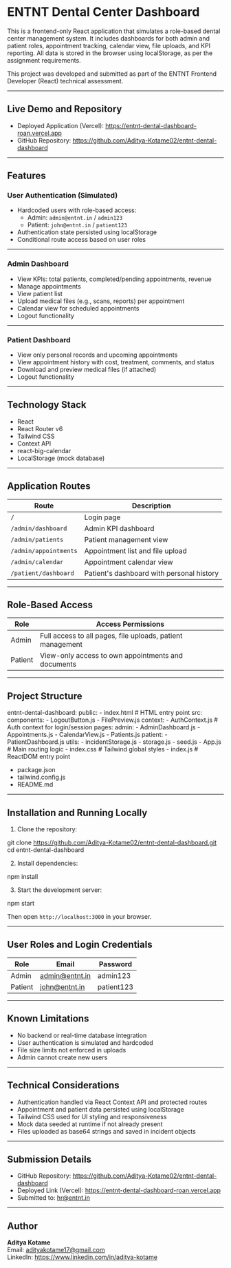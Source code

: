 # ENTNT Dental Center Dashboard

This is a frontend-only React application that simulates a role-based dental center management system. It includes dashboards for both admin and patient roles, appointment tracking, calendar view, file uploads, and KPI reporting. All data is stored in the browser using localStorage, as per the assignment requirements.

This project was developed and submitted as part of the ENTNT Frontend Developer (React) technical assessment.

---

## Live Demo and Repository

- Deployed Application (Vercel): https://entnt-dental-dashboard-roan.vercel.app  
- GitHub Repository: https://github.com/Aditya-Kotame02/entnt-dental-dashboard

---

## Features

### User Authentication (Simulated)

- Hardcoded users with role-based access:
  - Admin: `admin@entnt.in` / `admin123`
  - Patient: `john@entnt.in` / `patient123`
- Authentication state persisted using localStorage
- Conditional route access based on user roles

---

### Admin Dashboard

- View KPIs: total patients, completed/pending appointments, revenue
- Manage appointments
- View patient list
- Upload medical files (e.g., scans, reports) per appointment
- Calendar view for scheduled appointments
- Logout functionality

---

### Patient Dashboard

- View only personal records and upcoming appointments
- View appointment history with cost, treatment, comments, and status
- Download and preview medical files (if attached)
- Logout functionality

---

## Technology Stack

- React
- React Router v6
- Tailwind CSS
- Context API
- react-big-calendar
- LocalStorage (mock database)

---

## Application Routes

| Route                  | Description                                    |
|------------------------|------------------------------------------------|
| `/`                    | Login page                                     |
| `/admin/dashboard`     | Admin KPI dashboard                            |
| `/admin/patients`      | Patient management view                        |
| `/admin/appointments`  | Appointment list and file upload               |
| `/admin/calendar`      | Appointment calendar view                      |
| `/patient/dashboard`   | Patient's dashboard with personal history      |

---

## Role-Based Access

| Role    | Access Permissions                                         |
|---------|------------------------------------------------------------|
| Admin   | Full access to all pages, file uploads, patient management |
| Patient | View-only access to own appointments and documents         |

---
## Project Structure
entnt-dental-dashboard:
  public:
    - index.html  # HTML entry point
  src:
    components:
      - LogoutButton.js
      - FilePreview.js
    context:
      - AuthContext.js  # Auth context for login/session
    pages:
      admin:
        - AdminDashboard.js
        - Appointments.js
        - CalendarView.js
        - Patients.js
      patient:
        - PatientDashboard.js
    utils:
      - incidentStorage.js
      - storage.js
      - seed.js
    - App.js          # Main routing logic
    - index.css       # Tailwind global styles
    - index.js        # ReactDOM entry point
  - package.json
  - tailwind.config.js
  - README.md

---

## Installation and Running Locally

1. Clone the repository:

git clone https://github.com/Aditya-Kotame02/entnt-dental-dashboard.git
cd entnt-dental-dashboard

2. Install dependencies:

npm install

3. Start the development server:

npm start

Then open `http://localhost:3000` in your browser.

---

## User Roles and Login Credentials

| Role    | Email             | Password     |
|---------|-------------------|--------------|
| Admin   | admin@entnt.in    | admin123     |
| Patient | john@entnt.in     | patient123   |

---

## Known Limitations

- No backend or real-time database integration
- User authentication is simulated and hardcoded
- File size limits not enforced in uploads
- Admin cannot create new users

---

## Technical Considerations

- Authentication handled via React Context API and protected routes
- Appointment and patient data persisted using localStorage
- Tailwind CSS used for UI styling and responsiveness
- Mock data seeded at runtime if not already present
- Files uploaded as base64 strings and saved in incident objects

---

## Submission Details

- GitHub Repository: https://github.com/Aditya-Kotame02/entnt-dental-dashboard  
- Deployed Link (Vercel): https://entnt-dental-dashboard-roan.vercel.app  
- Submitted to: hr@entnt.in

---

## Author

**Aditya Kotame**  
Email: adityakotame17@gmail.com  
LinkedIn: https://www.linkedin.com/in/aditya-kotame

